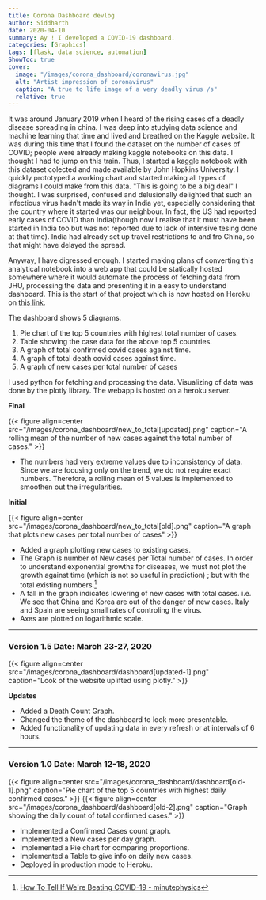 ```yaml
---
title: Corona Dashboard devlog
author: Siddharth
date: 2020-04-10
summary: Ay ! I developed a COVID-19 dashboard.
categories: [Graphics]
tags: [flask, data science, automation]
ShowToc: true
cover:
  image: "/images/corona_dashboard/coronavirus.jpg"
  alt: "Artist impression of coronavirus"
  caption: "A true to life image of a very deadly virus /s"
  relative: true
---
```


It was around January 2019 when I heard of the rising cases of a deadly disease spreading in china. I was deep into studying data science and machine learning that time and lived and breathed on the Kaggle website. It was during this time that I found the dataset on the number of cases of COVID; people were already making kaggle notebooks on this data. I thought I had to jump on this train. Thus, I started a kaggle notebook with this dataset colected and made available by John Hopkins University. 
I quickly prototyped a working chart and started making all types of diagrams I could make from this data. "This is going to be a big deal" I thought. I was surprised, confused and delusionally delighted that such an infectious virus hadn't made its way in India yet, especially considering that the country where it started was our neighbour. In fact, the US had reported early cases of COVID than India(though now I realise that it must have been started in India too but was not reported due to lack of intensive tesing done at that time). India had already set up travel restrictions to and fro China, so that might have delayed the spread. 


Anyway, I have digressed enough. I started making plans of converting this analytical notebook into a web app that could be statically hosted somewhere where it would automate the process of fetching data from JHU, processing the data and presenting it in a easy to understand dashboard. This is the start of that project which is now hosted on Heroku on [this link](https://covid-19-visual.herokuapp.com/).

The dashboard shows 5 diagrams. 
1. Pie chart of the top 5 countries with highest total number of cases.
2. Table showing the case data for the above top 5 countries.
3. A graph of total confirmed covid cases against time.
4. A graph of total death covid cases against time.
5. A graph of new cases per total number of cases 

I used python for fetching and processing the data. Visualizing of data was done by the plotly library. The webapp is hosted on a heroku server. 


__Final__

{{< figure align=center src="/images/corona_dashboard/new_to_total[updated].png" caption="A rolling mean of the number of new cases against the total number of cases." >}}
- The numbers had very extreme values due to inconsistency of data. Since we are focusing only on the trend, we do not require exact numbers. Therefore, a rolling mean of 5 values is implemented to smoothen out the irregularities.

__Initial__

{{< figure align=center src="/images/corona_dashboard/new_to_total[old].png" caption="A graph that plots new cases per total number of cases" >}}
- Added a graph plotting new cases to existing cases.
- The Graph is number of New cases per Total number of cases. In order to understand exponential growths for diseases, we must not plot the growth against time (which is not so useful in prediction) ; but with the total existing numbers.[^1]
- A fall in the graph indicates lowering of new cases with total cases. i.e. We see that China and Korea are out of the danger of new cases. Italy and Spain are seeing small rates of controling the virus.
- Axes are plotted on logarithmic scale.


---
### Version 1.5   Date: March 23-27, 2020


{{< figure align=center src="/images/corona_dashboard/dashboard[updated-1].png" caption="Look of the website uplifted using plotly." >}}


__Updates__

- Added a Death Count Graph.
- Changed the theme of the dashboard to look more presentable.
- Added functionality of updating data in every refresh or at intervals of 6 hours.



---
### Version 1.0   Date: March 12-18, 2020

{{< figure align=center src="/images/corona_dashboard/dashboard[old-1].png" caption="Pie chart of the top 5 countries with highest daily confirmed cases." >}}
{{< figure align=center src="/images/corona_dashboard/dashboard[old-2].png" caption="Graph showing the daily count of total confirmed cases." >}}

- Implemented a Confirmed Cases count graph.
- Implemented a New cases per day graph.
- Implemented a Pie chart for comparing proportions.
- Implemented a Table to give info on daily new cases.
- Deployed in production mode to Heroku.



[^1]: [How To Tell If We're Beating COVID-19 - minutephysics](https://youtu.be/54XLXg4fYsc?t=169)

